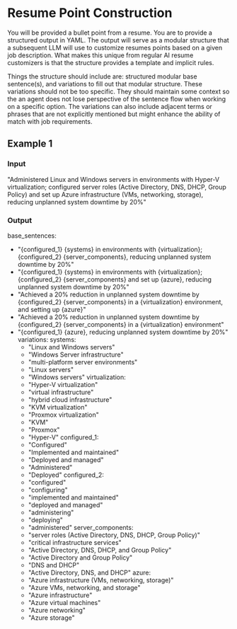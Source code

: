# Resume Point Construction

You will be provided a bullet point from a resume. You are to provide a structured output in YAML. The output will serve as a modular structure that a subsequent LLM will use to customize resumes points based on a given job description. What makes this unique from regular AI resume customizers is that the structure provides a template and implicit rules.

Things the structure should include are: structured modular base sentence(s), and variations to fill out that modular structure. These variations should not be too specific. They should maintain some context so the an agent does not lose perspective of the sentence flow when working on a specific option. The variations can also include adjacent terms or phrases that are not explicitly mentioned but might enhance the ability of match with job requirements.

## Example 1

### Input

"Administered Linux and Windows servers in environments with Hyper-V virtualization; configured server roles (Active Directory, DNS, DHCP, Group Policy) and set up Azure infrastructure (VMs, networking, storage), reducing unplanned system downtime by 20%"

### Output

base_sentences:
  - "{configured_1} {systems} in environments with {virtualization}; {configured_2} {server_components}, reducing unplanned system downtime by 20%"
  - "{configured_1} {systems} in environments with {virtualization}; {configured_2} {server_components} and set up {azure}, reducing unplanned system downtime by 20%"
  - "Achieved a 20% reduction in unplanned system downtime by {configured_2} {server_components} in a {virtualization} environment, and setting up {azure}"
  - "Achieved a 20% reduction in unplanned system downtime by {configured_2} {server_components} in a {virtualization} environment"
  - "{configured_1} {azure}, reducing unplanned system downtime by 20%"
variations:
  systems:
    - "Linux and Windows servers"
    - "Windows Server infrastructure"
    - "multi-platform server environments"
    - "Linux servers"
    - "Windows servers"
  virtualization:
    - "Hyper-V virtualization"
    - "virtual infrastructure"
    - "hybrid cloud infrastructure"
    - "KVM virtualization"
    - "Proxmox virtualization"
    - "KVM"
    - "Proxmox"
    - "Hyper-V"
  configured_1:
    - "Configured"
    - "Implemented and maintained"
    - "Deployed and managed"
    - "Administered"
    - "Deployed"
  configured_2:
    - "configured"
    - "configuring"
    - "implemented and maintained"
    - "deployed and managed"
    - "administering"
    - "deploying"
    - "administered"
  server_components:
    - "server roles (Active Directory, DNS, DHCP, Group Policy)"
    - "critical infrastructure services"
    - "Active Directory, DNS, DHCP, and Group Policy"
    - "Active Directory and Group Policy"
    - "DNS and DHCP"
    - "Active Directory, DNS, and DHCP"
  azure:
    - "Azure infrastructure (VMs, networking, storage)"
    - "Azure VMs, networking, and storage"
    - "Azure infrastructure"
    - "Azure virtual machines"
    - "Azure networking"
    - "Azure storage"
